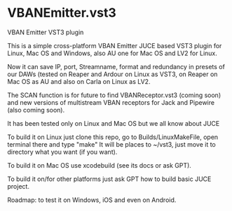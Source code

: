 # VBANEmitter.vst3
VBAN Emitter VST3 plugin

This is a simple cross-platform VBAN Emitter JUCE based VST3 plugin for Linux, Mac OS and Windows, also AU one for Mac OS and LV2 for Linux.

Now it can save IP, port, Streamname, format and redundancy in presets of our DAWs (tested on Reaper and Ardour on Linux as VST3, on Reaper on Mac OS as AU and also on Carla on Linux as LV2.

The SCAN function is for future to find VBANReceptor.vst3 (coming soon) and new versions of multistream VBAN receptors for Jack and Pipewire (also coming soon).

It has been tested only on Linux and Mac OS but we all know about JUCE

To build it on Linux just clone this repo, go to Builds/LinuxMakeFile, open terminal there and type "make"
It will be places to ~/vst3, just move it to directory what you want (if you want).

To build it on Mac OS use xcodebuild (see its docs or ask GPT).

To build it on/for other platforms just ask GPT how to build basic JUCE project.

Roadmap: to test it on Windows, iOS and even on Android.
